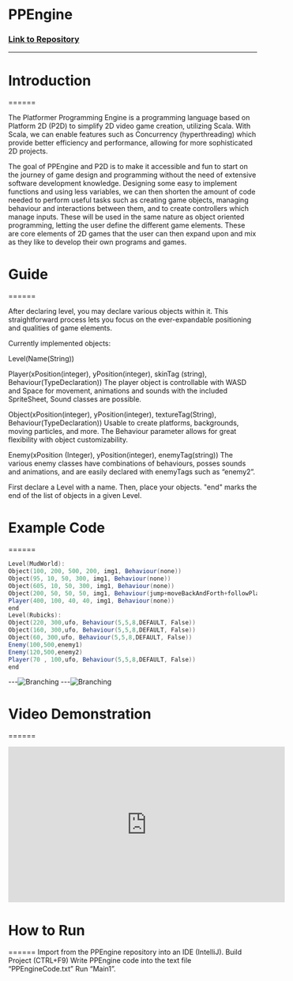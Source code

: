 # PPEngine

### [Link to Repository](https://github.com/FernandoDavis/PPEngine)

---

# Introduction
======

The Platformer Programming Engine is a programming language based on Platform 2D (P2D) to simplify 2D video game creation, utilizing Scala. With Scala, we can enable features such as Concurrency (hyperthreading) which provide better efficiency and performance, allowing for more sophisticated 2D projects.
	
The goal of PPEngine and P2D is to make it accessible and fun to start on the journey of game design and programming without the need of extensive software development knowledge. Designing some easy to implement functions and using less variables, we can then shorten the amount of code needed to perform useful tasks such as creating game objects, managing behaviour and interactions between them, and to create controllers which manage inputs. These will be used in the same nature as object oriented programming, letting the user define the different game elements. These are core elements of 2D games that the user can then expand upon and mix as they like to develop their own programs and games.
 
# Guide
======

After declaring level, you may declare various objects within it. This straightforward process lets you focus on the ever-expandable positioning and qualities of game elements. 

Currently implemented objects:
		
Level(Name(String))
		
Player(xPosition(integer), yPosition(integer), skinTag (string), Behaviour(TypeDeclaration))
	The player object is controllable with WASD and Space for movement, animations and sounds with the included SpriteSheet, Sound classes are possible.
		
Object(xPosition(integer), yPosition(integer), textureTag(String), Behaviour(TypeDeclaration))
	Usable to create platforms, backgrounds, moving particles, and more. The Behaviour parameter allows for great flexibility with object customizability.
		
Enemy(xPosition (Integer), yPosition(integer), enemyTag(string))
	The various enemy classes have combinations of behaviours, posses sounds and animations, and are easily declared with enemyTags such as “enemy2”.

First declare a Level with a name. Then, place your objects. "end" marks the end of the list of objects in a given Level.

# Example Code
======
```scala
Level(MudWorld):
Object(100, 200, 500, 200, img1, Behaviour(none))
Object(95, 10, 50, 300, img1, Behaviour(none))
Object(605, 10, 50, 300, img1, Behaviour(none))
Object(200, 50, 50, 50, img1, Behaviour(jump+moveBackAndForth+followPlayer))
Player(400, 100, 40, 40, img1, Behaviour(none))
end
Level(Rubicks):
Object(220, 300,ufo, Behaviour(5,5,8,DEFAULT, False))
Object(160, 300,ufo, Behaviour(5,5,8,DEFAULT, False))
Object(60, 300,ufo, Behaviour(5,5,8,DEFAULT, False))
Enemy(100,500,enemy1)
Enemy(120,500,enemy2)
Player(70 , 100,ufo, Behaviour(5,5,8,DEFAULT, False))
end

```

---![Branching](https://i.imgur.com/VJ6MkEF.png)
---![Branching](https://i.imgur.com/Q17l01K.png)


# Video Demonstration
======

<iframe width="560" height="315" src="https://www.youtube.com/embed/6DrNC-xQcGs" frameborder="0" allow="autoplay; encrypted-media" allowfullscreen></iframe>

# How to Run
======
	Import from the PPEngine repository into an IDE (IntelliJ).
	Build Project (CTRL+F9)
	Write PPEngine code into the text file “PPEngineCode.txt”
	Run “Main1”.





